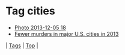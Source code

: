 <!--
title: Tag cities
date: 2020-06-28T15:26:59.098Z
tags:
-->
# Tag cities

 * [Photo 2013-12-05 18](69089465127.md)
 * [Fewer murders in major U.S. cities in 2013](72338466428.md)

| [Tags](tags.md) | [Top](index.md) |
